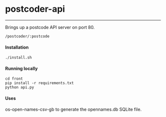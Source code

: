 # postcoder-api
---
Brings up a postcode API server on port 80.

```
/postcoder/:postcode
```

#### Installation

```
./install.sh
```

#### Running locally
```
cd front
pip install -r requirements.txt
python api.py
```

#### Uses
os-open-names-csv-gb to generate the opennames.db SQLite file.
